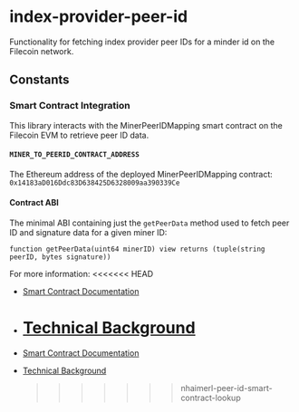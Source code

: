 # index-provider-peer-id

Functionality for fetching index provider peer IDs for a minder id on the Filecoin network.

## Constants

### Smart Contract Integration

This library interacts with the MinerPeerIDMapping smart contract on the Filecoin EVM to retrieve
peer ID data.

#### `MINER_TO_PEERID_CONTRACT_ADDRESS`

The Ethereum address of the deployed MinerPeerIDMapping contract:
`0x14183aD016Ddc83D638425D6328009aa390339Ce`

#### Contract ABI

The minimal ABI containing just the `getPeerData` method used to fetch peer ID and signature data
for a given miner ID:

```solidity
function getPeerData(uint64 minerID) view returns (tuple(string peerID, bytes signature))
```

For more information: <<<<<<< HEAD

- [Smart Contract Documentation](https://github.com/filecoin-project/curio/blob/395bc47d0f585cbc869fd4671dc05b1b2f4b18c2/market/ipni/spark/sol/README.md)
- # [Technical Background](https://docs.curiostorage.org/curio-market/ipni-interplanetary-network-indexer-provider#ipni-provider-identification)

- [Smart Contract Documentation](https://github.com/filecoin-project/curio/blob/395bc47d0f585cbc869fd4671dc05b1b2f4b18c2/market/ipni/spark/sol/README.md)
- [Technical Background](https://docs.curiostorage.org/curio-market/ipni-interplanetary-network-indexer-provider#ipni-provider-identification)
  > > > > > > > nhaimerl-peer-id-smart-contract-lookup
